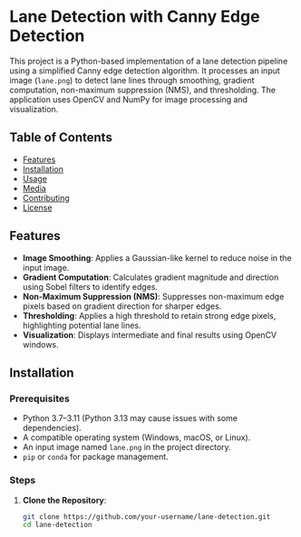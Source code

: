 # Lane Detection with Canny Edge Detection

This project is a Python-based implementation of a lane detection pipeline using a simplified Canny edge detection algorithm. It processes an input image (`lane.png`) to detect lane lines through smoothing, gradient computation, non-maximum suppression (NMS), and thresholding. The application uses OpenCV and NumPy for image processing and visualization.

## Table of Contents
- [Features](#features)
- [Installation](#installation)
- [Usage](#usage)
- [Media](#media)
- [Contributing](#contributing)
- [License](#license)

## Features
- **Image Smoothing**: Applies a Gaussian-like kernel to reduce noise in the input image.
- **Gradient Computation**: Calculates gradient magnitude and direction using Sobel filters to identify edges.
- **Non-Maximum Suppression (NMS)**: Suppresses non-maximum edge pixels based on gradient direction for sharper edges.
- **Thresholding**: Applies a high threshold to retain strong edge pixels, highlighting potential lane lines.
- **Visualization**: Displays intermediate and final results using OpenCV windows.

## Installation

### Prerequisites
- Python 3.7–3.11 (Python 3.13 may cause issues with some dependencies).
- A compatible operating system (Windows, macOS, or Linux).
- An input image named `lane.png` in the project directory.
- `pip` or `conda` for package management.

### Steps
1. **Clone the Repository**:
   ```bash
   git clone https://github.com/your-username/lane-detection.git
   cd lane-detection